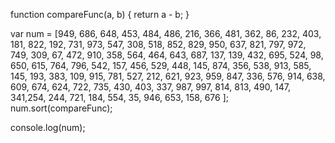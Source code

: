 
function compareFunc(a, b) {
  return a - b;
}
 
var num = [949, 686, 648, 453, 484, 486, 216, 366, 481, 362, 86, 232, 403, 181, 822, 192, 731, 973, 547, 308, 518, 852, 829, 950, 637, 821, 797, 972, 749, 309, 67, 472, 910, 358, 564, 464, 643, 687, 137, 139, 432, 695, 524, 98, 650, 615, 764, 796, 542, 157, 456, 529, 448, 145, 874, 356, 538, 913, 585, 145, 193, 383, 109, 915, 781, 527, 212, 621, 923, 959, 847, 336, 576, 914, 638, 609, 674, 624, 722, 735, 430, 403, 337, 987, 997, 814, 813, 490, 147, 341,254, 244, 721, 184, 554, 35, 946, 653, 158, 676
];
num.sort(compareFunc);
 
console.log(num);